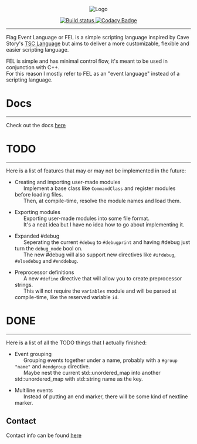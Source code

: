 
<p align="center"><img src="https://raw.githubusercontent.com/Lunatoid/FEL/master/docs/FEL-badge-dark.png" style="max-width:100%; height:auto;" alt="Logo"/></p>

<a href="https://ci.appveyor.com/project/Lunatoid/fel"><p align="center"><img src="https://ci.appveyor.com/api/projects/status/40a9g0j0uskbx1f1?svg=true" href="https://ci.appveyor.com/project/Lunatoid/fel" alt="Build status"/> [![Codacy Badge](https://api.codacy.com/project/badge/Grade/be9c32cac71145c3af905b0f0c692ae6)](https://www.codacy.com/app/lunatoid.contact/FEL?utm_source=github.com&amp;utm_medium=referral&amp;utm_content=Lunatoid/FEL&amp;utm_campaign=Badge_Grade)</p></a>

-----

Flag Event Language or FEL is a simple scripting language inspired by Cave Story's [TSC Language](http://www.cavestory.org/guides/basicmodding/guide/tsc.html) but aims to deliver a more customizable, flexible and easier scripting language.  

FEL is simple and has minimal control flow, it's meant to be used in conjunction with C++.    
For this reason I mostly refer to FEL as an "event language" instead of a scripting language.  

# Docs
-----
Check out the docs [here](https://lunatoid.github.io/FEL/)

# TODO
----
Here is a list of features that may or may not be implemented in the future:  

* Creating and importing user-made modules  
&nbsp;&nbsp;&nbsp;&nbsp;&nbsp;&nbsp;Implement a base class like `CommandClass` and register modules before loading files.  
&nbsp;&nbsp;&nbsp;&nbsp;&nbsp;&nbsp;Then, at compile-time, resolve the module names and load them.

* Exporting modules  
&nbsp;&nbsp;&nbsp;&nbsp;&nbsp;&nbsp;Exporting user-made modules into some file format.  
&nbsp;&nbsp;&nbsp;&nbsp;&nbsp;&nbsp;It's a neat idea but I have no idea how to go about implementing it.

* Expanded #debug  
&nbsp;&nbsp;&nbsp;&nbsp;&nbsp;&nbsp;Seperating the current `#debug` to `#debugprint` and having #debug just turn the `debug_mode` bool on.  
&nbsp;&nbsp;&nbsp;&nbsp;&nbsp;&nbsp;The new #debug will also support new directives like `#ifdebug`, `#elsedebug` and `#enddebug`.

* Preprocessor definitions  
&nbsp;&nbsp;&nbsp;&nbsp;&nbsp;&nbsp;A new `#define` directive that will allow you to create preprocessor strings.  
&nbsp;&nbsp;&nbsp;&nbsp;&nbsp;&nbsp;This will not require the `variables` module and will be parsed at compile-time, like the reserved variable `id`.  

# DONE
-----
Here is a list of all the TODO things that I actually finished:

* Event grouping  
&nbsp;&nbsp;&nbsp;&nbsp;&nbsp;&nbsp;Grouping events together under a name, probably with a `#group "name"` and `#endgroup` directive.  
&nbsp;&nbsp;&nbsp;&nbsp;&nbsp;&nbsp;Maybe nest the current std::unordered_map into another std::unordered_map with std::string name as the key.  

* Multiline events  
&nbsp;&nbsp;&nbsp;&nbsp;&nbsp;&nbsp;Instead of putting an end marker, there will be some kind of nextline marker.  

## Contact
Contact info can be found [here](https://lunatoid.github.io/)
